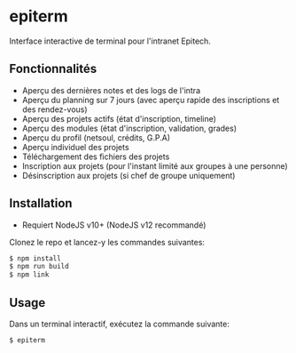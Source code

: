 # epiterm

Interface interactive de terminal pour l'intranet Epitech.

## Fonctionnalités
 * Aperçu des dernières notes et des logs de l'intra
 * Aperçu du planning sur 7 jours (avec aperçu rapide des inscriptions et des rendez-vous)
 * Aperçu des projets actifs (état d'inscription, timeline)
 * Aperçu des modules (état d'inscription, validation, grades)
 * Aperçu du profil (netsoul, crédits, G.P.A)
 * Aperçu individuel des projets
 * Téléchargement des fichiers des projets
 * Inscription aux projets (pour l'instant limité aux groupes à une personne)
 * Désinscription aux projets (si chef de groupe uniquement)

## Installation

* Requiert NodeJS v10+ (NodeJS v12 recommandé)

Clonez le repo et lancez-y les commandes suivantes:

```bash
$ npm install
$ npm run build
$ npm link
```

## Usage

Dans un terminal interactif, exécutez la commande suivante:

```
$ epiterm
```